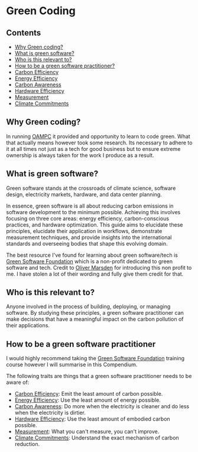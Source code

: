 # Green Coding

## Contents

- [Why Green coding?](#why-green-coding)
- [What is green software?](#what-is-green-software)
- [Who is this relevant to?](#who-is-this-relevant-to)
- [How to be a green software practitioner?](#how-to-be-a-green-software-practitioner)
- [Carbon Efficiency](./carbon-efficiency.md)
- [Energy Efficiency](./energy-efficiency.md)
- [Carbon Awareness](./carbon-awareness.md)
- [Hardware Efficiency](./hardware-efficiency.md)
- [Measurement](./measurement.md)
- [Climate Commitments](./climate-commitments.md)

## Why Green coding?

In running [OAMPC](https://www.oampc.co.uk/) it provided and opportunity to learn to code green. What that actually means however took some research. Its necessary to adhere to it at all times not just as a tech for good business but to ensure extreme ownership is always taken for the work I produce as a result.

## What is green software?

Green software stands at the crossroads of climate science, software design, electricity markets, hardware, and data center planning.

In essence, green software is all about reducing carbon emissions in software development to the minimum possible. Achieving this involves focusing on three core areas: energy efficiency, carbon-conscious practices, and hardware optimization. This guide aims to elucidate these principles, elucidate their application in workflows, demonstrate measurement techniques, and provide insights into the international standards and overseeing bodies that shape this evolving domain.

The best resource I've found for learning about green software/tech is [Green Software Foundation](https://greensoftware.foundation/) which is a non-profit dedicated to green software and tech. Credit to [Oliver Marsden](https://www.linkedin.com/in/oliver-marsden/) for introducing this non profit to me. I have stolen a lot of their wording and fully give them credit for that.

## Who is this relevant to?

Anyone involved in the process of building, deploying, or managing software. By studying these principles, a green software practitioner can make decisions that have a meaningful impact on the carbon pollution of their applications.

## How to be a green software practitioner

I would highly recommend taking the [Green Software Foundation](https://greensoftware.foundation/) training course however I will summarise in this Compendium.

The following traits are things that a green software practitioner needs to be aware of:

- [Carbon Efficiency](./carbon-efficiency.md): Emit the least amount of carbon possible.
- [Energy Efficiency](./energy-efficiency.md): Use the least amount of energy possible.
- [Carbon Awareness](./carbon-awareness.md): Do more when the electricity is cleaner and do less when the electricity is dirtier.
- [Hardware Efficiency](./hardware-efficiency.md): Use the least amount of embodied carbon possible.
- [Measurement](./measurement.md): What you can't measure, you can't improve.
- [Climate Commitments](./climate-commitments.md): Understand the exact mechanism of carbon reduction.

